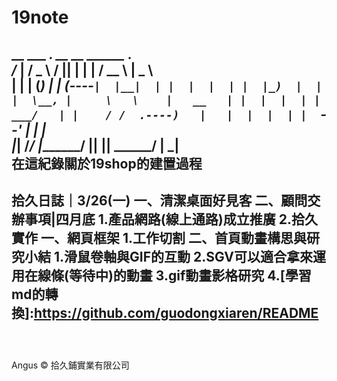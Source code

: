 # 19note
 __    ___        _______. __    __    ______   .______   
/_ |  / _ \      /       ||  |  |  |  /  __  \  |   _  \  
 | | | (_) |    |   (----`|  |__|  | |  |  |  | |  |_)  | 
 | |  \__, |     \   \    |   __   | |  |  |  | |   ___/  
 | |    / /  .----)   |   |  |  |  | |  `--'  | |  |      
 |_|   /_/   |_______/    |__|  |__|  \______/  | _|  
在這紀錄關於19shop的建置過程
--------------------------------------
拾久日誌｜3/26(一)
    一、清潔桌面好見客
    二、顧問交辦事項|四月底
        1.產品網路(線上通路)成立推廣
        2.拾久實作
    一、網頁框架
        1.工作切割
    二、首頁動畫構思與研究小結
        1.滑鼠卷軸與GIF的互動
        2.SGV可以適合拿來運用在線條(等待中)的動畫
        3.gif動畫影格研究
        4.[學習md的轉換]:https://github.com/guodongxiaren/README
--------------------------------------
```
    
                                                          
```





Angus &copy; 拾久鋪實業有限公司 
